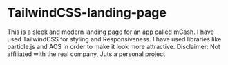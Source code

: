 # TailwindCSS-landing-page
This is a sleek and modern landing page for an app called mCash. I have used TailwindCSS for styling and Responsiveness. I have used libraries like particle.js and AOS in order to make it look more attractive. Disclaimer: Not affiliated with the real company, Juts a personal project
